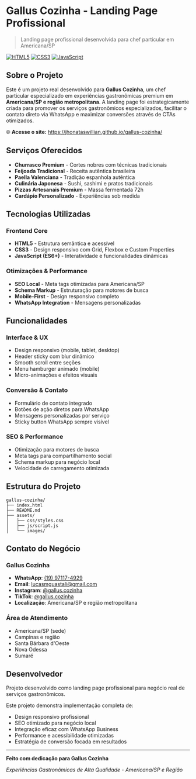 # Gallus Cozinha - Landing Page Profissional

> Landing page profissional desenvolvida para chef particular em Americana/SP

[![HTML5](https://img.shields.io/badge/HTML5-E34F26?style=flat&logo=html5&logoColor=white)](https://developer.mozilla.org/en-US/docs/Web/HTML)
[![CSS3](https://img.shields.io/badge/CSS3-1572B6?style=flat&logo=css3&logoColor=white)](https://developer.mozilla.org/en-US/docs/Web/CSS)
[![JavaScript](https://img.shields.io/badge/JavaScript-F7DF1E?style=flat&logo=javascript&logoColor=black)](https://developer.mozilla.org/en-US/docs/Web/JavaScript)

## Sobre o Projeto

Este é um projeto real desenvolvido para **Gallus Cozinha**, um chef particular especializado em experiências gastronômicas premium em **Americana/SP e região metropolitana**. A landing page foi estrategicamente criada para promover os serviços gastronômicos especializados, facilitar o contato direto via WhatsApp e maximizar conversões através de CTAs otimizados.

🌐 **Acesse o site:** https://jhonataswillian.github.io/gallus-cozinha/

## Serviços Oferecidos

- **Churrasco Premium** - Cortes nobres com técnicas tradicionais
- **Feijoada Tradicional** - Receita autêntica brasileira
- **Paella Valenciana** - Tradição espanhola autêntica
- **Culinária Japonesa** - Sushi, sashimi e pratos tradicionais
- **Pizzas Artesanais Premium** - Massa fermentada 72h
- **Cardápio Personalizado** - Experiências sob medida

## Tecnologias Utilizadas

### Frontend Core
- **HTML5** - Estrutura semântica e acessível
- **CSS3** - Design responsivo com Grid, Flexbox e Custom Properties
- **JavaScript (ES6+)** - Interatividade e funcionalidades dinâmicas

### Otimizações & Performance
- **SEO Local** - Meta tags otimizadas para Americana/SP
- **Schema Markup** - Estruturação para motores de busca
- **Mobile-First** - Design responsivo completo
- **WhatsApp Integration** - Mensagens personalizadas

## Funcionalidades

### Interface & UX
- Design responsivo (mobile, tablet, desktop)
- Header sticky com blur dinâmico
- Smooth scroll entre seções
- Menu hamburger animado (mobile)
- Micro-animações e efeitos visuais

### Conversão & Contato
- Formulário de contato integrado
- Botões de ação diretos para WhatsApp
- Mensagens personalizadas por serviço
- Sticky button WhatsApp sempre visível

### SEO & Performance
- Otimização para motores de busca
- Meta tags para compartilhamento social
- Schema markup para negócio local
- Velocidade de carregamento otimizada

## Estrutura do Projeto

```
gallus-cozinha/
├── index.html
├── README.md
├── assets/
│   ├── css/styles.css
│   ├── js/script.js
│   └── images/
```

## Contato do Negócio

### Gallus Cozinha
- **WhatsApp**: [(19) 97117-4929](https://wa.me/5519971174929)
- **Email**: [lucasmguastali@gmail.com](mailto:lucasmguastali@gmail.com)
- **Instagram**: [@gallus.cozinha](https://instagram.com/gallus.cozinha)
- **TikTok**: [@gallus.cozinha](https://www.tiktok.com/@gallus.cozinha)
- **Localização**: Americana/SP e região metropolitana

### Área de Atendimento
- Americana/SP (sede)
- Campinas e região
- Santa Bárbara d'Oeste
- Nova Odessa
- Sumaré

## Desenvolvedor

Projeto desenvolvido como landing page profissional para negócio real de serviços gastronômicos.

Este projeto demonstra implementação completa de:
- Design responsivo profissional
- SEO otimizado para negócio local
- Integração eficaz com WhatsApp Business
- Performance e acessibilidade otimizadas
- Estratégia de conversão focada em resultados

---

**Feito com dedicação para Gallus Cozinha**

*Experiências Gastronômicas de Alta Qualidade - Americana/SP e Região*